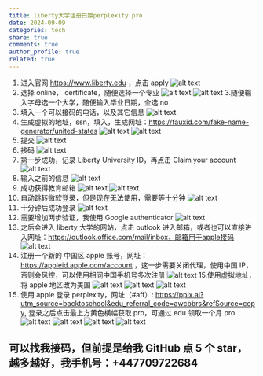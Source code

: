 ```yaml
---
title: liberty大学注册白嫖perplexity pro
date: 2024-09-09
categories: tech
share: true
comments: true
author_profile: true
related: true
---
```


1. 进入官网 https://www.liberty.edu ，点击 apply
   ![alt text](/assets/images/liberty/image-0.png)
2. 选择 online， certificate，随便选择一个专业
   ![alt text](/assets/images/liberty/image-1.png)
   ![alt text](/assets/images/liberty/image.png) 3.随便输入字母选一个大学，随便输入毕业日期，全选 no
3. 填入一个可以接码的电话，以及其它信息
   ![alt text](/assets/images/liberty/image-2.png)
4. 生成虚拟的地址，ssn，填入，生成网址：https://fauxid.com/fake-name-generator/united-states
   ![alt text](/assets/images/liberty/image-3.png)
   ![alt text](/assets/images/liberty/image-4.png)
5. 提交
   ![alt text](/assets/images/liberty/image-5.png)
6. 接码
   ![alt text](/assets/images/liberty/image-6.png)
7. 第一步成功，记录 Liberty University ID，再点击 Claim your account
   ![alt text](/assets/images/liberty/image-8.png)
8. 输入之前的信息
   ![alt text](/assets/images/liberty/image-9.png)
9. 成功获得教育邮箱
   ![alt text](/assets/images/liberty/image-7.png)
   ![alt text](/assets/images/liberty/image-10.png)
10. 自动跳转微软登录，但是现在无法使用，需要等十分钟
    ![alt text](/assets/images/liberty/image-12.png)
11. 十分钟后成功登录
    ![alt text](/assets/images/liberty/image-11.png)
12. 需要增加两步验证，我使用 Google authenticator
    ![alt text](/assets/images/liberty/image-13.png)
13. 之后会进入 liberty 大学的网站，点击 outlook 进入邮箱，或者也可以直接进入网址：https://outlook.office.com/mail/inbox，邮箱用于apple接码
    ![alt text](/assets/images/liberty/image-14.png)
14. 注册一个新的 中国区 apple 账号，网址： https://appleid.apple.com/account ，这一步需要关闭代理，使用中国 IP，否则会风控，可以使用相同中国手机号多次注册
    ![alt text](/assets/images/liberty/image-15.png) 15.使用虚拟地址，将 apple 地区改为美国
    ![alt text](/assets/images/liberty/image-16.png)
    ![alt text](/assets/images/liberty/image-17.png)
    ![alt text](/assets/images/liberty/image-18.png)
15. 使用 apple 登录 perplexity，网址（#aff）: https://pplx.ai?utm_source=backtoschool&edu_referral_code=awcbbrs&refSource=copy, 登录之后点击最上方黄色横幅获取 pro，可通过 edu 领取一个月 pro
    ![alt text](/assets/images/liberty/image-19.png)
    ![alt text](/assets/images/liberty/image-20.png)
    ![alt text](/assets/images/liberty/image-21.png)
    ![alt text](/assets/images/liberty/image-22.png)

## 可以找我接码，但前提是给我 GitHub 点 5 个 star，越多越好，我手机号：+447709722684
